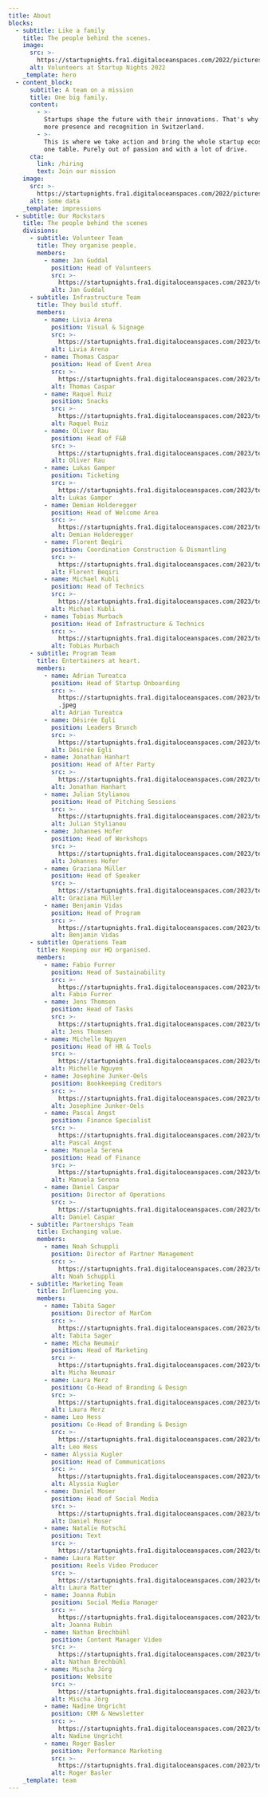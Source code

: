 ```yaml
---
title: About
blocks:
  - subtitle: Like a family
    title: The people behind the scenes.
    image:
      src: >-
        https://startupnights.fra1.digitaloceanspaces.com/2022/pictures/ambient.jpg
      alt: Volunteers at Startup Nights 2022
    _template: hero
  - content_block:
      subtitle: A team on a mission
      title: One big family.
      content:
        - >-
          Startups shape the future with their innovations. That's why they need
          more presence and recognition in Switzerland. 
        - >-
          This is where we take action and bring the whole startup ecosystem to
          one table. Purely out of passion and with a lot of drive. 
      cta:
        link: /hiring
        text: Join our mission
    image:
      src: >-
        https://startupnights.fra1.digitaloceanspaces.com/2022/pictures/stage.jpg
      alt: Some data
    _template: impressions
  - subtitle: Our Rockstars
    title: The people behind the scenes
    divisions:
      - subtitle: Volunteer Team
        title: They organise people.
        members:
          - name: Jan Guddal
            position: Head of Volunteers
            src: >-
              https://startupnights.fra1.digitaloceanspaces.com/2023/team/jan-guddal.jpg
            alt: Jan Guddal
      - subtitle: Infrastructure Team
        title: They build stuff.
        members:
          - name: Livia Arena
            position: Visual & Signage
            src: >-
              https://startupnights.fra1.digitaloceanspaces.com/2023/team/livia-arena.jpeg
            alt: Livia Arena
          - name: Thomas Caspar
            position: Head of Event Area
            src: >-
              https://startupnights.fra1.digitaloceanspaces.com/2023/team/thomas-caspar.jpg
            alt: Thomas Caspar
          - name: Raquel Ruiz
            position: Snacks
            src: >-
              https://startupnights.fra1.digitaloceanspaces.com/2023/team/raquel-ruiz.jpg
            alt: Raquel Ruiz
          - name: Oliver Rau
            position: Head of F&B
            src: >-
              https://startupnights.fra1.digitaloceanspaces.com/2023/team/oliver-rau.jpg
            alt: Oliver Rau
          - name: Lukas Gamper
            position: Ticketing
            src: >-
              https://startupnights.fra1.digitaloceanspaces.com/2023/team/lukas-gamper.jpg
            alt: Lukas Gamper
          - name: Demian Holderegger
            position: Head of Welcome Area
            src: >-
              https://startupnights.fra1.digitaloceanspaces.com/2023/team/demian-holderegger.jpg
            alt: Demian Holderegger
          - name: Florent Beqiri
            position: Coordination Construction & Dismantling
            src: >-
              https://startupnights.fra1.digitaloceanspaces.com/2023/team/florent-beqiri.jpg
            alt: Florent Beqiri
          - name: Michael Kubli
            position: Head of Technics
            src: >-
              https://startupnights.fra1.digitaloceanspaces.com/2023/team/michael-kubli.JPG
            alt: Michael Kubli
          - name: Tobias Murbach
            position: Head of Infrastructure & Technics
            src: >-
              https://startupnights.fra1.digitaloceanspaces.com/2023/team/tobias-murbach.jpg
            alt: Tobias Murbach
      - subtitle: Program Team
        title: Entertainers at heart.
        members:
          - name: Adrian Tureatca
            position: Head of Startup Onboarding
            src: >-
              https://startupnights.fra1.digitaloceanspaces.com/2023/team/adrian-tureatca
              .jpeg
            alt: Adrian Tureatca
          - name: Désirée Egli
            position: Leaders Brunch
            src: >-
              https://startupnights.fra1.digitaloceanspaces.com/2023/team/desiree-egli.jpg
            alt: Désirée Egli
          - name: Jonathan Hanhart
            position: Head of After Party
            src: >-
              https://startupnights.fra1.digitaloceanspaces.com/2023/team/jonathan-hanhart.jpg
            alt: Jonathan Hanhart
          - name: Julian Stylianou
            position: Head of Pitching Sessions
            src: >-
              https://startupnights.fra1.digitaloceanspaces.com/2023/team/julian-styliainou.jpg
            alt: Julian Stylianou
          - name: Johannes Hofer
            position: Head of Workshops
            src: >-
              https://startupnights.fra1.digitaloceanspaces.com/2023/team/johannes-hofer.jpg
            alt: Johannes Hofer
          - name: Graziana Müller
            position: Head of Speaker
            src: >-
              https://startupnights.fra1.digitaloceanspaces.com/2023/team/graziana-mueller.jpg
            alt: Graziana Müller
          - name: Benjamin Vidas
            position: Head of Program
            src: >-
              https://startupnights.fra1.digitaloceanspaces.com/2023/team/benjamin-vidas.jpg
            alt: Benjamin Vidas
      - subtitle: Operations Team
        title: Keeping our HQ organised.
        members:
          - name: Fabio Furrer
            position: Head of Sustainability
            src: >-
              https://startupnights.fra1.digitaloceanspaces.com/2023/team/fabio-furrer.jpg
            alt: Fabio Furrer
          - name: Jens Thomsen
            position: Head of Tasks
            src: >-
              https://startupnights.fra1.digitaloceanspaces.com/2023/team/jens-thomsen.jpeg
            alt: Jens Thomsen
          - name: Michelle Nguyen
            position: Head of HR & Tools
            src: >-
              https://startupnights.fra1.digitaloceanspaces.com/2023/team/michelle-nguyen.JPG
            alt: Michelle Nguyen
          - name: Josephine Junker-Oels
            position: Bookkeeping Creditors
            src: >-
              https://startupnights.fra1.digitaloceanspaces.com/2023/team/josephine-junker-oels.jpg
            alt: Josephine Junker-Oels
          - name: Pascal Angst
            position: Finance Specialist
            src: >-
              https://startupnights.fra1.digitaloceanspaces.com/2023/team/pascal-angst.jpg
            alt: Pascal Angst
          - name: Manuela Serena
            position: Head of Finance
            src: >-
              https://startupnights.fra1.digitaloceanspaces.com/2023/team/manuela-serena.png
            alt: Manuela Serena
          - name: Daniel Caspar
            position: Director of Operations
            src: >-
              https://startupnights.fra1.digitaloceanspaces.com/2023/team/daniel-caspar.jpg
            alt: Daniel Caspar
      - subtitle: Partnerships Team
        title: Exchanging value.
        members:
          - name: Noah Schuppli
            position: Director of Partner Management
            src: >-
              https://startupnights.fra1.digitaloceanspaces.com/2023/team/noah-schuppli.jpg
            alt: Noah Schuppli
      - subtitle: Marketing Team
        title: Influencing you.
        members:
          - name: Tabita Sager
            position: Director of MarCom
            src: >-
              https://startupnights.fra1.digitaloceanspaces.com/2023/team/tabita-sager.jpg
            alt: Tabita Sager
          - name: Micha Neumair
            position: Head of Marketing
            src: >-
              https://startupnights.fra1.digitaloceanspaces.com/2023/team/micha-neumair.jpg
            alt: Micha Neumair
          - name: Laura Merz
            position: Co-Head of Branding & Design
            src: >-
              https://startupnights.fra1.digitaloceanspaces.com/2023/team/laura-merz.jpg
            alt: Laura Merz
          - name: Leo Hess
            position: Co-Head of Branding & Design
            src: >-
              https://startupnights.fra1.digitaloceanspaces.com/2023/team/leo-hess.jpg
            alt: Leo Hess
          - name: Alyssia Kugler
            position: Head of Communications
            src: >-
              https://startupnights.fra1.digitaloceanspaces.com/2023/team/alyssia-kugler.JPG
            alt: Alyssia Kugler
          - name: Daniel Moser
            position: Head of Social Media
            src: >-
              https://startupnights.fra1.digitaloceanspaces.com/2023/team/daniel-moser.jpg
            alt: Daniel Moser
          - name: Natalie Rotschi
            position: Text
            src: >-
              https://startupnights.fra1.digitaloceanspaces.com/2023/team/natalie-rotschi.jpg
          - name: Laura Matter
            position: Reels Video Producer
            src: >-
              https://startupnights.fra1.digitaloceanspaces.com/2023/team/laura-matter.jpg
            alt: Laura Matter
          - name: Joanna Rubin
            position: Social Media Manager
            src: >-
              https://startupnights.fra1.digitaloceanspaces.com/2023/team/joanna-rubin.jpg
            alt: Joanna Rubin
          - name: Nathan Brechbühl
            position: Content Manager Video
            src: >-
              https://startupnights.fra1.digitaloceanspaces.com/2023/team/nathan-brechbuehl.jpg
            alt: Nathan Brechbühl
          - name: Mischa Jörg
            position: Website
            src: >-
              https://startupnights.fra1.digitaloceanspaces.com/2023/team/mischa-joerg.jpeg
            alt: Mischa Jörg
          - name: Nadine Ungricht
            position: CRM & Newsletter
            src: >-
              https://startupnights.fra1.digitaloceanspaces.com/2023/team/nadine-ungricht.JPG
            alt: Nadine Ungricht
          - name: Roger Basler
            position: Performance Marketing
            src: >-
              https://startupnights.fra1.digitaloceanspaces.com/2023/team/roger-basler-de-roca.png
            alt: Roger Basler
    _template: team
---
```






















